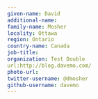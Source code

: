 ```yaml
---
given-name: David	
additional-name: 
family-name: Mosher
locality: Ottawa
region: Ontario
country-name: Canada 
job-title: 
organization: Test Double
url:http://blog.davemo.com/
photo-url: 
twitter-username: @dmosher
github-username: davemo
---
```


